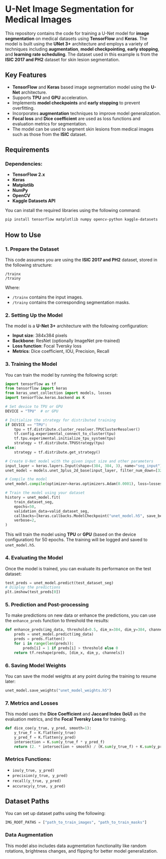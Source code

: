 # **U-Net Image Segmentation for Medical Images**

This repository contains the code for training a U-Net model for **image segmentation** on medical datasets using **TensorFlow** and **Keras**. The model is built using the **UNet 3+** architecture and employs a variety of techniques including **augmentation**, **model checkpointing**, **early stopping**, and **learning rate scheduling**. The dataset used in this example is from the **ISIC 2017 and PH2** dataset for skin lesion segmentation.

## **Key Features**

* **TensorFlow** and **Keras** based image segmentation model using the **U-Net** architecture.
* Supports **TPU** and **GPU** acceleration.
* Implements **model checkpoints** and **early stopping** to prevent overfitting.
* Incorporates **augmentation** techniques to improve model generalization.
* **Focal loss** and **Dice coefficient** are used as loss functions and evaluation metrics for segmentation.
* The model can be used to segment skin lesions from medical images such as those from the **ISIC** dataset.

## **Requirements**

### Dependencies:

* **TensorFlow 2.x**
* **Keras**
* **Matplotlib**
* **NumPy**
* **OpenCV**
* **Kaggle Datasets API**

You can install the required libraries using the following command:

```bash
pip install tensorflow matplotlib numpy opencv-python kaggle-datasets
```

## **How to Use**

### 1. **Prepare the Dataset**

This code assumes you are using the **ISIC 2017 and PH2** dataset, stored in the following structure:

```
/trainx
/trainy
```

Where:

* `/trainx` contains the input images.
* `/trainy` contains the corresponding segmentation masks.

### 2. **Setting Up the Model**

The model is a **U-Net 3+** architecture with the following configuration:

* **Input size**: 384x384 pixels
* **Backbone**: ResNet (optionally ImageNet pre-trained)
* **Loss function**: Focal Tversky loss
* **Metrics**: Dice coefficient, IOU, Precision, Recall

### 3. **Training the Model**

You can train the model by running the following script:

```python
import tensorflow as tf
from tensorflow import keras
from keras_unet_collection import models, losses
import tensorflow.keras.backend as K

# Set device to TPU or GPU
DEVICE = "TPU"  # or GPU

# Initialize the strategy for distributed training
if DEVICE == "TPU":
    tpu = tf.distribute.cluster_resolver.TPUClusterResolver()
    tf.config.experimental_connect_to_cluster(tpu)
    tf.tpu.experimental.initialize_tpu_system(tpu)
    strategy = tf.distribute.TPUStrategy(tpu)
else:
    strategy = tf.distribute.get_strategy()

# Create U-Net model with the given input size and other parameters
input_layer = keras.layers.Input(shape=(384, 384, 3), name="seg_input")
unet_model = models.unet_3plus_2d_base(input_layer, filter_num_down=[32, 64, 128, 256, 512], stack_num_down=2)

# Compile the model
unet_model.compile(optimizer=keras.optimizers.Adam(0.0001), loss=losses.focal_tversky, metrics=[dice_coe])

# Train the model using your dataset
history = unet_model.fit(
    train_dataset_seg,
    epochs=50,
    validation_data=valid_dataset_seg,
    callbacks=[keras.callbacks.ModelCheckpoint("unet_model.h5", save_best_only=True)],
    verbose=2,
)
```

This will train the model using **TPU** or **GPU** (based on the device configuration) for 50 epochs. The training will be logged and saved to `unet_model.h5`.

### 4. **Evaluating the Model**

Once the model is trained, you can evaluate its performance on the test dataset:

```python
test_preds = unet_model.predict(test_dataset_seg)
# Display the predictions
plt.imshow(test_preds[0])
```

### 5. **Prediction and Post-processing**

To make predictions on new data or enhance the predictions, you can use the `enhance_preds` function to threshold the results:

```python
def enhance_preds(img_data, threshold=0.5, dim_x=384, dim_y=384, channels=3):
    preds = unet_model.predict(img_data)
    preds = preds.flatten()
    for i in range(len(preds)):
        preds[i] = 1 if preds[i] > threshold else 0
    return tf.reshape(preds, [dim_x, dim_y, channels])
```

### 6. **Saving Model Weights**

You can save the model weights at any point during the training to resume later:

```python
unet_model.save_weights("unet_model_weights.h5")
```

### 7. **Metrics and Losses**

This model uses the **Dice Coefficient** and **Jaccard Index (IoU)** as the evaluation metrics, and the **Focal Tversky Loss** for training.

```python
def dice_coe(y_true, y_pred, smooth=1):
    y_true_f = K.flatten(y_true)
    y_pred_f = K.flatten(y_pred)
    intersection = K.sum(y_true_f * y_pred_f)
    return (2. * intersection + smooth) / (K.sum(y_true_f) + K.sum(y_pred_f) + smooth)
```

### **Metrics Functions:**

* `iou(y_true, y_pred)`
* `precision(y_true, y_pred)`
* `recall(y_true, y_pred)`
* `accuracy(y_true, y_pred)`

## **Dataset Paths**

You can set up dataset paths using the following:

```python
IMG_ROOT_PATHS = ["path_to_train_images", "path_to_train_masks"]
```

### **Data Augmentation**

This model also includes data augmentation functionality like random rotations, brightness changes, and flipping for better model generalization.

